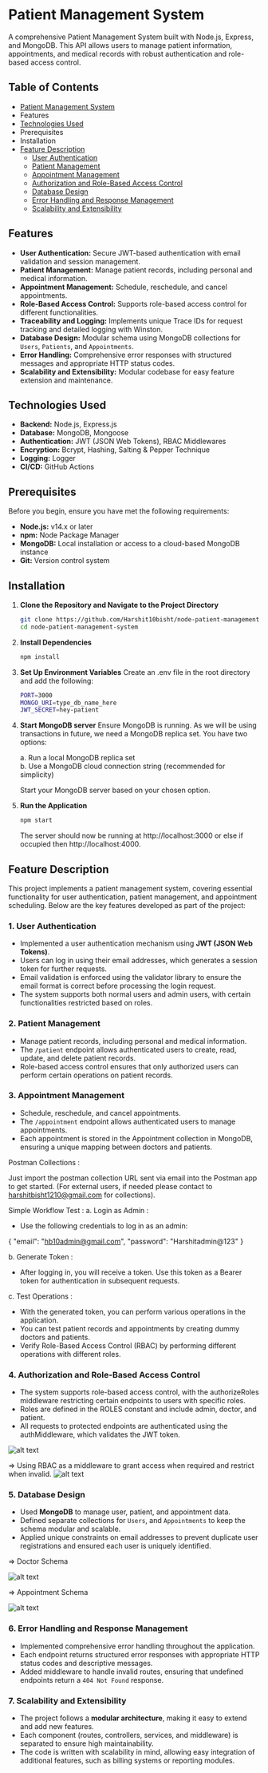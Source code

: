 # Patient Management System
A comprehensive Patient Management System built with Node.js, Express, and MongoDB. This API allows users to manage patient information, appointments, and medical records with robust authentication and role-based access control.

## Table of Contents

- [Patient Management System](#patient-management-system)
- Features
- [Technologies Used](#technologies-used)
- Prerequisites
- Installation
- [Feature Description](#feature-description)
  - [User Authentication](#1-user-authentication)
  - [Patient Management](#2-patient-management)
  - [Appointment Management](#3-appointment-management)
  - [Authorization and Role-Based Access Control](#4-authorization-and-role-based-access-control)
  - [Database Design](#6-database-design)
  - [Error Handling and Response Management](#7-error-handling-and-response-management)
  - [Scalability and Extensibility](#8-scalability-and-extensibility)

## Features

- **User Authentication:** Secure JWT-based authentication with email validation and session management.
- **Patient Management:** Manage patient records, including personal and medical information.
- **Appointment Management:** Schedule, reschedule, and cancel appointments.
- **Role-Based Access Control:** Supports role-based access control for different functionalities.
- **Traceability and Logging:** Implements unique Trace IDs for request tracking and detailed logging with Winston.
- **Database Design:** Modular schema using MongoDB collections for `Users`, `Patients`, and `Appointments`.
- **Error Handling:** Comprehensive error responses with structured messages and appropriate HTTP status codes.
- **Scalability and Extensibility:** Modular codebase for easy feature extension and maintenance.

## Technologies Used

- **Backend:** Node.js, Express.js
- **Database:** MongoDB, Mongoose
- **Authentication:** JWT (JSON Web Tokens), RBAC Middlewares
- **Encryption:** Bcrypt, Hashing, Salting & Pepper Technique
- **Logging:** Logger
- **CI/CD:** GitHub Actions

## Prerequisites

Before you begin, ensure you have met the following requirements:

- **Node.js:** v14.x or later
- **npm:** Node Package Manager
- **MongoDB:** Local installation or access to a cloud-based MongoDB instance
- **Git:** Version control system

## Installation

1. **Clone the Repository and Navigate to the Project Directory**

     ```bash
     git clone https://github.com/Harshit10bisht/node-patient-management-system.git
     cd node-patient-management-system
     ```
2. **Install Dependencies**
     ```bash
     npm install
     ```
3. **Set Up Environment Variables**
   Create an .env file in the root directory and add the following:
   
    ```bash
    PORT=3000
    MONGO_URI=type_db_name_here
    JWT_SECRET=hey-patient
    ```
4. **Start MongoDB server**
   Ensure MongoDB is running. As we will be using transactions in future, we need a MongoDB replica set. You have two options:
   
   a. Run a local MongoDB replica set  
   b. Use a MongoDB cloud connection string (recommended for simplicity)

   Start your MongoDB server based on your chosen option.

6. **Run the Application**
     ```bash
     npm start
     ```
     The server should now be running at http://localhost:3000 or else if occupied then http://localhost:4000.
  
## Feature Description

This project implements a patient management system, covering essential functionality for user authentication, patient management, and appointment scheduling. Below are the key features developed as part of the project:

### 1. **User Authentication**
   - Implemented a user authentication mechanism using **JWT (JSON Web Tokens)**.
   - Users can log in using their email addresses, which generates a session token for further requests.
   - Email validation is enforced using the validator library to ensure the email format is correct before processing the login request.
   - The system supports both normal users and admin users, with certain functionalities restricted based on roles.

### 2. **Patient Management**
   - Manage patient records, including personal and medical information.
   - The `/patient` endpoint allows authenticated users to create, read, update, and delete patient records.
   - Role-based access control ensures that only authorized users can perform certain operations on patient records.

### 3. **Appointment Management**
   - Schedule, reschedule, and cancel appointments.
   - The `/appointment` endpoint allows authenticated users to manage appointments.
   - Each appointment is stored in the Appointment collection in MongoDB, ensuring a unique mapping between doctors and patients.

Postman Collections :

Just import the postman collection URL sent via email into the Postman app to get started.
(For external users, if needed please contact to harshitbisht1210@gmail.com for collections).

Simple Workflow Test :
a. Login as Admin :
- Use the following credentials to log in as an admin:

{
   "email": "hb10admin@gmail.com",
   "password": "Harshitadmin@123"
}
   
b. Generate Token :
- After logging in, you will receive a token. Use this token as a Bearer token for authentication in subsequent requests.

c. Test Operations :
- With the generated token, you can perform various operations in the application.
- You can test patient records and appointments by creating dummy doctors and patients.
- Verify Role-Based Access Control (RBAC) by performing different operations with different roles.

### 4. **Authorization and Role-Based Access Control**
   - The system supports role-based access control, with the authorizeRoles middleware restricting certain endpoints to users with specific roles.
   - Roles are defined in the ROLES constant and include admin, doctor, and patient.
   - All requests to protected endpoints are authenticated using the authMiddleware, which validates the JWT token.

![alt text](public/image-2.png)

=> Using RBAC as a middleware to grant access when required and restrict when invalid.
![alt text](public/image-3.png)

### 5. **Database Design**
   - Used **MongoDB** to manage user, patient, and appointment data.
   - Defined separate collections for `Users`, and `Appointments` to keep the schema modular and scalable.
   - Applied unique constraints on email addresses to prevent duplicate user registrations and ensured each user is uniquely identified.

=> Doctor Schema

![alt text](public/image.png)


=> Appointment Schema

![alt text](public/image-1.png)

### 6. **Error Handling and Response Management**
   - Implemented comprehensive error handling throughout the application.
   - Each endpoint returns structured error responses with appropriate HTTP status codes and descriptive messages.
   - Added middleware to handle invalid routes, ensuring that undefined endpoints return a `404 Not Found` response.

### 7. **Scalability and Extensibility**
   - The project follows a **modular architecture**, making it easy to extend and add new features.
   - Each component (routes, controllers, services, and middleware) is separated to ensure high maintainability.
   - The code is written with scalability in mind, allowing easy integration of additional features, such as billing systems or reporting modules.

